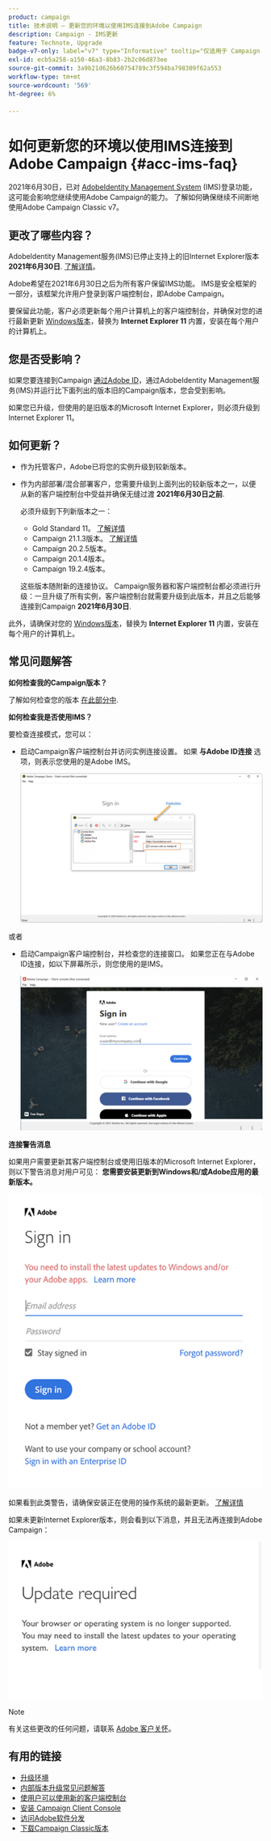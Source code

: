 ```yaml
---
product: campaign
title: 技术说明 — 更新您的环境以使用IMS连接到Adobe Campaign
description: Campaign - IMS更新
feature: Technote, Upgrade
badge-v7-only: label="v7" type="Informative" tooltip="仅适用于 Campaign Classic v7"
exl-id: ecb5a258-a150-46a3-8b83-2b2c06d873ee
source-git-commit: 3a9b21d626b60754789c3f594ba798309f62a553
workflow-type: tm+mt
source-wordcount: '569'
ht-degree: 6%

---
```


# 如何更新您的环境以使用IMS连接到Adobe Campaign {#acc-ims-faq}



2021年6月30日，已对 [AdobeIdentity Management System](https://helpx.adobe.com/cn/enterprise/using/identity.html) (IMS)登录功能，这可能会影响您继续使用Adobe Campaign的能力。 了解如何确保继续不间断地使用Adobe Campaign Classic v7。

## 更改了哪些内容？

AdobeIdentity Management服务(IMS)已停止支持上的旧Internet Explorer版本 **2021年6月30日**. [了解详情](https://helpx.adobe.com/x-productkb/global/update-operating-system-and-browser.html)。

Adobe希望在2021年6月30日之后为所有客户保留IMS功能。 IMS是安全框架的一部分，该框架允许用户登录到客户端控制台，即Adobe Campaign。

要保留此功能，客户必须更新每个用户计算机上的客户端控制台，并确保对您的进行最新更新 [Windows版本](../../rn/using/compatibility-matrix.md#ClientConsoleoperatingsystems)，替换为 **Internet Explorer 11** 内置，安装在每个用户的计算机上。

## 您是否受影响？

如果您要连接到Campaign [通过Adobe ID](../../integrations/using/about-adobe-id.md)，通过AdobeIdentity Management服务(IMS)并运行比下面列出的版本旧的Campaign版本，您会受到影响。

如果您已升级，但使用的是旧版本的Microsoft Internet Explorer，则必须升级到Internet Explorer 11。

## 如何更新？

* 作为托管客户，Adobe已将您的实例升级到较新版本。

* 作为内部部署/混合部署客户，您需要升级到上面列出的较新版本之一，以便从新的客户端控制台中受益并确保无缝过渡 **2021年6月30日之前**.

  必须升级到下列新版本之一：

   * Gold Standard 11。 [了解详情](../../rn/using/gold-standard.md)
   * Campaign 21.1.3版本。 [了解详情](../../rn/using/latest-release.md)
   * Campaign 20.2.5版本。
   * Campaign 20.1.4版本。
   * Campaign 19.2.4版本。

  这些版本随附新的连接协议。 Campaign服务器和客户端控制台都必须进行升级：一旦升级了所有实例，客户端控制台就需要升级到此版本，并且之后能够连接到Campaign **2021年6月30日**.

此外，请确保对您的 [Windows版本](../../rn/using/compatibility-matrix.md#ClientConsoleoperatingsystems)，替换为 **Internet Explorer 11** 内置，安装在每个用户的计算机上。

## 常见问题解答

**如何检查我的Campaign版本？**

了解如何检查您的版本 [在此部分中](../../platform/using/launching-adobe-campaign.md#getting-your-campaign-version).


**如何检查我是否使用IMS？**

要检查连接模式，您可以：

* 启动Campaign客户端控制台并访问实例连接设置。 如果 **与Adobe ID连接** 选项，则表示您使用的是Adobe IMS。

  ![](../../integrations/using/assets/ims_1.png)

或者

* 启动Campaign客户端控制台，并检查您的连接窗口。 如果您正在与Adobe ID连接，如以下屏幕所示，则您使用的是IMS。

  ![](../../integrations/using/assets/adobeID.png)

**连接警告消息**

如果用户需要更新其客户端控制台或使用旧版本的Microsoft Internet Explorer，则以下警告消息对用户可见： **您需要安装更新到Windows和/或Adobe应用的最新版本。**

![](../../integrations/using/assets/do-not-localize/errorMsg.png)

如果看到此类警告，请确保安装正在使用的操作系统的最新更新。 [了解详情](https://helpx.adobe.com/x-productkb/global/update-operating-system-and-browser.html)

如果未更新Internet Explorer版本，则会看到以下消息，并且无法再连接到Adobe Campaign：

![](../../integrations/using/assets/do-not-localize/errorUpdateReq.png)

>[!NOTE]
>
>有关这些更改的任何问题，请联系 [Adobe 客户关怀](https://helpx.adobe.com/cn/enterprise/admin-guide.html/enterprise/using/support-for-experience-cloud.ug.html)。
>

## 有用的链接

* [升级环境](../../production/using/build-upgrade.md)
* [内部版本升级常见问题解答](../../platform/using/faq-build-upgrade.md)
* [使用户可以使用新的客户端控制台](../../installation/using/client-console-availability-for-windows.md)
* [安装 Campaign Client Console](../../installation/using/installing-the-client-console.md)
* [访问Adobe软件分发](https://experienceleague.adobe.com/docs/experience-cloud/software-distribution/home.html?lang=zh-Hans)
* [下载Campaign Classic版本](https://experience.adobe.com/#/downloads/content/software-distribution/cn/campaign.html)
